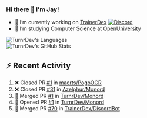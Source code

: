 ### Hi there 👋 I'm Jay!

- 🔭 I’m currently working on [TrainerDex](https://www.github.com/TrainerDex) [![Discord](https://discordapp.com/api/v6/guilds/364313717720219651/widget.png?style=shield)](http://discord.trainerdex.co.uk/)
- 🤔 I’m studying Computer Science at [OpenUniversity](http://www.open.ac.uk/courses/computing-it/degrees/bsc-computing-it-software-q62-soft)

![TurnrDev's Languages](https://github-readme-stats.vercel.app/api/top-langs/?username=TurnrDev&layout=compact&hide_border=true&title_color=1fa6aa&text_color=233247)
<br>
![TurnrDev's GitHub Stats](https://github-readme-stats.vercel.app/api?username=TurnrDev&show_icons=true&hide_border=true&count_private=true&include_all_commits=true&icon_color=1fa6aa&title_color=1fa6aa&text_color=233247)
<br>

## :zap: Recent Activity

<!--START_SECTION:activity-->
1. ❌ Closed PR [#1](https://github.com/maerts/PogoOCR/pull/1) in [maerts/PogoOCR](https://github.com/maerts/PogoOCR)
2. ❌ Closed PR [#31](https://github.com/Azelphur/Monord/pull/31) in [Azelphur/Monord](https://github.com/Azelphur/Monord)
3. 🎉 Merged PR [#1](https://github.com/TurnrDev/Monord/pull/1) in [TurnrDev/Monord](https://github.com/TurnrDev/Monord)
4. 💪 Opened PR [#1](https://github.com/TurnrDev/Monord/pull/1) in [TurnrDev/Monord](https://github.com/TurnrDev/Monord)
5. 🎉 Merged PR [#70](https://github.com/TrainerDex/DiscordBot/pull/70) in [TrainerDex/DiscordBot](https://github.com/TrainerDex/DiscordBot)
<!--END_SECTION:activity-->
